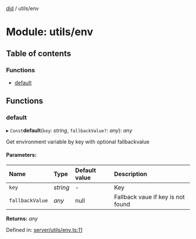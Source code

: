 [did](../README.md) / utils/env

# Module: utils/env

## Table of contents

### Functions

- [default](utils_env.md#default)

## Functions

### default

▸ `Const`**default**(`key`: *string*, `fallbackValue?`: *any*): *any*

Get environment variable by key with optional fallbackvalue

#### Parameters:

Name | Type | Default value | Description |
:------ | :------ | :------ | :------ |
`key` | *string* | - | Key   |
`fallbackValue` | *any* | null | Fallback vaue if key is not found    |

**Returns:** *any*

Defined in: [server/utils/env.ts:11](https://github.com/Puzzlepart/did/blob/50d5d352/server/utils/env.ts#L11)
